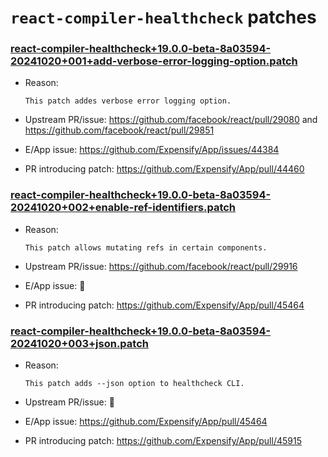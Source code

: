 # `react-compiler-healthcheck` patches

### [react-compiler-healthcheck+19.0.0-beta-8a03594-20241020+001+add-verbose-error-logging-option.patch](react-compiler-healthcheck+19.0.0-beta-8a03594-20241020+001+add-verbose-error-logging-option.patch)

- Reason:
  
    ```
    This patch addes verbose error logging option.
    ```
  
- Upstream PR/issue: https://github.com/facebook/react/pull/29080 and https://github.com/facebook/react/pull/29851
- E/App issue: https://github.com/Expensify/App/issues/44384
- PR introducing patch: https://github.com/Expensify/App/pull/44460

### [react-compiler-healthcheck+19.0.0-beta-8a03594-20241020+002+enable-ref-identifiers.patch](react-compiler-healthcheck+19.0.0-beta-8a03594-20241020+002+enable-ref-identifiers.patch)

- Reason:
  
    ```
    This patch allows mutating refs in certain components.
    ```
  
- Upstream PR/issue: https://github.com/facebook/react/pull/29916
- E/App issue: 🛑
- PR introducing patch: https://github.com/Expensify/App/pull/45464


### [react-compiler-healthcheck+19.0.0-beta-8a03594-20241020+003+json.patch](react-compiler-healthcheck+19.0.0-beta-8a03594-20241020+003+json.patch)

- Reason:
  
    ```
    This patch adds --json option to healthcheck CLI.
    ```
  
- Upstream PR/issue: 🛑
- E/App issue: https://github.com/Expensify/App/pull/45464
- PR introducing patch: https://github.com/Expensify/App/pull/45915